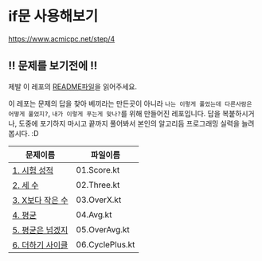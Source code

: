 # if문 사용해보기

https://www.acmicpc.net/step/4

## :bangbang: 문제를 보기전에 :bangbang:
제발 이 레포의 [README파일](https://github.com/opnay/KotlinAlgorithm/blob/master/README.md)을 읽어주세요.

이 레포는 문제의 답을 찾아 베끼라는 만든곳이 아니라 `나는 이렇게 풀었는데 다른사람은 어떻게 풀었지?`, `내가 이렇게 푸는게 맞나?`를 위해 만들어진 레포입니다.
답을 복붙하시거나, 도중에 포기하지 마시고 끝까지 풀어봐서 본인의 알고리듬 프로그래밍 실력을 늘려봅시다. :D

| 문제이름                                             | 파일이름        |
| ------------------------------------------------ | ----------- |
| [1. 시험 성적](https://www.acmicpc.net/problem/9498) | 01.Score.kt |
| [2. 세 수](https://www.acmicpc.net/problem/10817) | 02.Three.kt |
| [3. X보다 작은 수](https://www.acmicpc.net/problem/10871) | 03.OverX.kt |
| [4. 평균](https://www.acmicpc.net/problem/1546) | 04.Avg.kt |
| [5. 평균은 넘겠지](https://www.acmicpc.net/problem/4344) | 05.OverAvg.kt |
| [6. 더하기 사이클](https://www.acmicpc.net/problem/1110) | 06.CyclePlus.kt |
